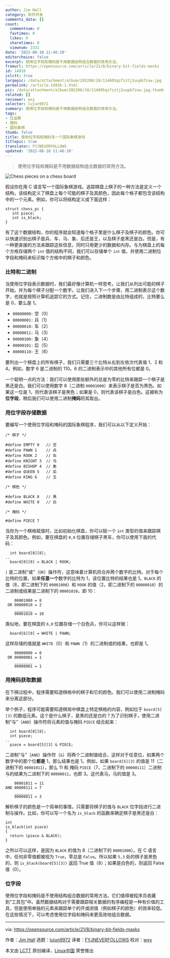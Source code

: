 ```yaml
---
author: Jim Hall
category: 软件开发
comments_data: []
count:
  commentnum: 0
  favtimes: 0
  likes: 0
  sharetimes: 0
  viewnum: 2331
date: '2022-08-10 11:46:10'
editorchoice: false
excerpt: 使用位字段和掩码是不用数据结构组合数据的常用方法。
fromurl: https://opensource.com/article/21/8/binary-bit-fields-masks
id: 14916
islctt: true
largepic: /data/attachment/album/202208/10/114605qzfzztj2uupb7zuw.jpg
permalink: /article-14916-1.html
pic: /data/attachment/album/202208/10/114605qzfzztj2uupb7zuw.jpg.thumb.jpg
related: []
reviewer: wxy
selector: lujun9972
summary: 使用位字段和掩码是不用数据结构组合数据的常用方法。
tags:
- 位运算
- 掩码
- 国际象棋
thumb: false
title: 使用位字段和掩码写一个国际象棋游戏
titlepic: true
translator: FYJNEVERFOLLOWS
updated: '2022-08-10 11:46:10'
---
```



> 
> 使用位字段和掩码是不用数据结构组合数据的常用方法。
> 
> 
> 


![](/data/attachment/album/202208/10/114605qzfzztj2uupb7zuw.jpg "Chess pieces on a chess board")


假设你在用 C 语言写一个国际象棋游戏。追踪棋盘上棋子的一种方法是定义一个结构，该结构定义了棋盘上每个可能的棋子及其颜色，因此每个格子都包含该结构中的一个元素。例如，你可以将结构定义成下面这样：



```
struct chess_pc {
   int piece;
   int is_black;
}

```

有了这个数据结构，你的程序就会知道每个格子里是什么棋子及棋子的颜色。你可以快速识别出棋子是兵、车、马、象、后还是王，以及棋子是黑还是白。但是，有一种更直接的方法来跟踪这些信息，同时只用更少的数据和内存。与为棋盘上的每个方格存储两个 `int` 值的结构不同，我们可以存储单个 `int` 值，并使用二进制位字段和掩码来标识每个方格中的棋子和颜色。


### 比特和二进制


当使用位字段表示数据时，我们最好像计算机一样思考。让我们从列出可能的棋子开始，并为每个棋子分配一个数字。让我们进入下一个步骤，用二进制表示这个数字，也就是按照计算机追踪它的方式。记住，二进制数是由比特组成的，比特要么是 0，要么是 1。


* `00000000:` 空（0）
* `00000001:` 兵（1）
* `00000010:` 车（2）
* `00000011:` 马（3）
* `00000100:` 象（4）
* `00000101:` 后（5）
* `00000110:` 王（6）


要列出一个棋盘上的所有棋子，我们只需要三个比特从右到左依次代表值 1、2 和 4。例如，数字 6 是二进制的 110。6 的二进制表示中的其他所有位都是 0。


一个聪明一点的方法：我们可以使用那些额外的总是为零的比特来跟踪一个棋子是黑还是白。我们可以使用数字 8（二进制 `00001000`）来表示棋子是否为黑色。如果这一位是 1，则代表该棋子是黑色；如果是 0，则代表该棋子是白色。这被称为**位字段**，稍后我们可以使用二进制**掩码**将其取出。


### 用位字段存储数据


要编写一个使用位字段和掩码的国际象棋程序，我们可以从以下定义开始：



```
/* 棋子 */

#define EMPTY 0   // 空
#define PAWN 1    // 兵
#define ROOK 2    // 车
#define KNIGHT 3  // 马
#define BISHOP 4  // 象
#define QUEEN 5   // 后
#define KING 6    // 王

/* 棋色 */

#define BLACK 8   // 黑
#define WHITE 0   // 白

/* 掩码 */

#define PIECE 7

```

当你为一个棋格赋值时，比如初始化棋盘，你可以赋一个 `int` 类型的值来跟踪棋子及其颜色。例如，要在棋盘的 `0,0` 位置存储棋子黑车，你可以使用下面的代码：



```
  int board[8][8];
..
  board[0][0] = BLACK | ROOK;

```

`|` 是二进制“或”（`OR`）操作符，这意味着计算机将合并两个数字的比特。对于每个比特的位置，如果**任意一个**数字的比特为 1，该位置比特的结果也是 1。`BLACK` 的值（8，即二进制下的 `00001000`）和 `ROOK` 的值（2，即二进制下的 `00000010`）的二进制或结果是二进制下的 `00001010`，即 10：



```
    00001000 = 8
 OR 00000010 = 2
    ________
    00001010 = 10

```

类似地，要在棋盘的 `6,0` 位置存储一个白色兵，你可以这样做：



```
  board[6][0] = WHITE | PAWN;

```

这样存储的值就是 `WHITE`（0）和 `PAWN`（1）的二进制或的结果，也即是 1。



```
    00000000 = 0
 OR 00000001 = 1
    ________
    00000001 = 1

```

### 用掩码获取数据


在下棋过程中，程序需要知道棋格中的棋子和它的颜色。我们可以使用二进制掩码来分离这部分。


举个例子，程序可能需要知道棋局中棋盘上特定棋格的内容，例如位于 `board[5][3]` 的数组元素。这个是什么棋子，是黑的还是白的？为了识别棋子，使用二进制“与”（`AND`）操作符将元素的值与掩码 `PIECE` 结合起来：



```
  int board[8][8];
  int piece;
..
  piece = board[5][3] & PIECE;

```

二进制“与”（`AND`）操作符（`&`）将两个二进制值结合，这样对于任意位，如果两个数字中的那个位**都是** 1，那么结果也是 1。例如，如果 `board[5][3]` 的值是 11（二进制下的 `00001011`），那么 11 和 掩码 `PIECE`（7，二进制下的 `00000111`）二进制与的结果为二进制下的 `00000011`，也即 3。这代表马，马的值是 3。



```
    00001011 = 11
AND 00000111 = 7
    ________
    00000011 = 3

```

解析棋子的颜色是一个简单的事情，只需要将棋子的值与 `BLACK` 位字段进行二进制与操作。比如，你可以写一个名为 `is_black` 的函数来确定棋子是黑还是白：



```
int
is_black(int piece)
{
  return (piece & BLACK);
}

```

之所以可以这样，是因为 `BLACK` 的值为 8（二进制下的 `00001000`）。在 C 语言中，任何非零值都被视为 `True`，零总是 `False`。所以如果 `5,3` 处的棋子是黑色的，则 `is_black(board[5][3])` 返回 True 值（8）；如果是白色的，则返回 False 值（0）。


### 位字段


使用位字段和掩码是不使用结构组合数据的常用方法。它们值得被程序员收藏到“工具包”中。虽然数据结构对于需要跟踪相关数据的有序编程是一种有价值的工具，但是使用单独的元素来跟踪单个的开或闭值（例如棋子的颜色）的效率较低。在这些情况下，可以考虑使用位字段和掩码来更高效地组合数据。




---


via: <https://opensource.com/article/21/8/binary-bit-fields-masks>


作者：[Jim Hall](https://opensource.com/users/jim-hall) 选题：[lujun9972](https://github.com/lujun9972) 译者：[FYJNEVERFOLLOWS](https://github.com/FYJNEVERFOLLOWS) 校对：[wxy](https://github.com/wxy)


本文由 [LCTT](https://github.com/LCTT/TranslateProject) 原创编译，[Linux中国](https://linux.cn/) 荣誉推出